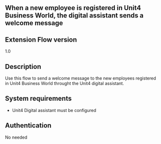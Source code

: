 ## When a new employee is registered in Unit4 Business World, the digital assistant sends a welcome message

## Extension Flow version
1.0

## Description

Use this flow to send a welcome message to the new employees registered in Unit4 Business World throught the Unit4 digital assistant. 

## System requirements
- Unit4 Digital assistant must be configured

## Authentication
No needed



